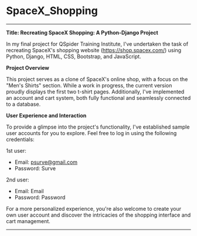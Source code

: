 # SpaceX_Shopping

---

**Title: Recreating SpaceX Shopping: A Python-Django Project**

In my final project for QSpider Training Institute, I've undertaken the task of recreating SpaceX's shopping website (https://shop.spacex.com/) using Python, Django, HTML, CSS, Bootstrap, and JavaScript.

**Project Overview**

This project serves as a clone of SpaceX's online shop, with a focus on the "Men's Shirts" section. While a work in progress, the current version proudly displays the first two t-shirt pages. Additionally, I've implemented an account and cart system, both fully functional and seamlessly connected to a database.

**User Experience and Interaction**

To provide a glimpse into the project's functionality, I've established sample user accounts for you to explore. Feel free to log in using the following credentials:

1st user:
- Email: psurve@gmail.com
- Password: Surve

2nd user:
- Email: Email
- Password: Password

For a more personalized experience, you're also welcome to create your own user account and discover the intricacies of the shopping interface and cart management.


---
